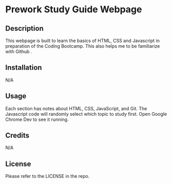# Prework Study Guide Webpage

## Description

This webpage is built to learn the basics of HTML, CSS and Javascript in preparation of the Coding Bootcamp. This also helps me to be familiarize with Github . 

## Installation

N/A

## Usage

Each section has notes about HTML, CSS, JavaScript, and Git. The Javascript code will randomly select which topic to study first. Open Google Chrome Dev to see it running.

## Credits

N/A

## License

Please refer to the LICENSE in the repo.